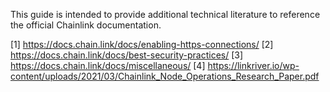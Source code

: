 This guide is intended to provide additional technical literature to reference the official Chainlink documentation.

[1] https://docs.chain.link/docs/enabling-https-connections/
[2] https://docs.chain.link/docs/best-security-practices/
[3] https://docs.chain.link/docs/miscellaneous/
[4] https://linkriver.io/wp-content/uploads/2021/03/Chainlink_Node_Operations_Research_Paper.pdf
